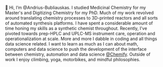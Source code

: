 👋 Hi, I’m @Andrius-Bubliauskas. I studied Medicinal Chemistry for my Master's and Digitizing Chemistry for my PhD. Much of my work revolved around translating chemistry processes to 3D-printed reactors and all sorts of automated synthesis platforms. I have spent a considerable amount of time honing my skills as a synthetic chemist throughout. Recently, I've pivoted towards prep-HPLC and UPLC-MS instrument care, operation and operationalization at scale. More and more I dabble in coding and all things data science related. I want to learn as much as I can about math, computers and data science to push the development of the interface between chemistry, automation and data science [@Chemify](https://chemify.io/). Outside of work I enjoy climbing, yoga, motorbikes, and mindful philosophies.

<!---
Andrius-Bubliauskas/Andrius-Bubliauskas is a ✨ special ✨ repository because its `README.md` (this file) appears on your GitHub profile.
You can click the Preview link to take a look at your changes.
--->
